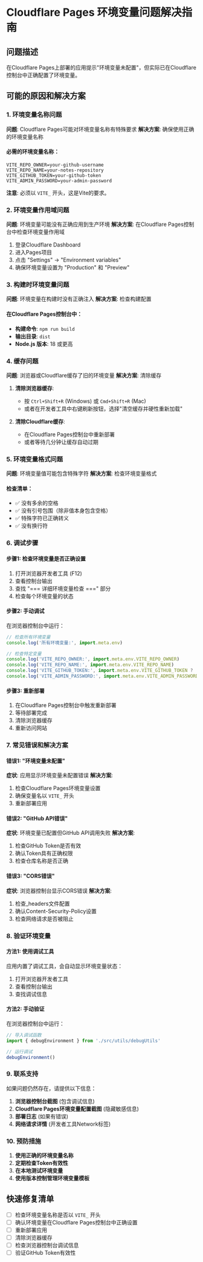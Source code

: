 # Cloudflare Pages 环境变量问题解决指南

## 问题描述
在Cloudflare Pages上部署的应用提示"环境变量未配置"，但实际已在Cloudflare控制台中正确配置了环境变量。

## 可能的原因和解决方案

### 1. 环境变量名称问题

**问题**: Cloudflare Pages可能对环境变量名称有特殊要求
**解决方案**: 确保使用正确的环境变量名称

#### 必需的环境变量名称：
```
VITE_REPO_OWNER=your-github-username
VITE_REPO_NAME=your-notes-repository
VITE_GITHUB_TOKEN=your-github-token
VITE_ADMIN_PASSWORD=your-admin-password
```

**注意**: 必须以 `VITE_` 开头，这是Vite的要求。

### 2. 环境变量作用域问题

**问题**: 环境变量可能没有正确应用到生产环境
**解决方案**: 在Cloudflare Pages控制台中检查环境变量作用域

1. 登录Cloudflare Dashboard
2. 进入Pages项目
3. 点击 "Settings" → "Environment variables"
4. 确保环境变量设置为 "Production" 和 "Preview"

### 3. 构建时环境变量问题

**问题**: 环境变量在构建时没有正确注入
**解决方案**: 检查构建配置

#### 在Cloudflare Pages控制台中：
- **构建命令**: `npm run build`
- **输出目录**: `dist`
- **Node.js 版本**: 18 或更高

### 4. 缓存问题

**问题**: 浏览器或Cloudflare缓存了旧的环境变量
**解决方案**: 清除缓存

1. **清除浏览器缓存**:
   - 按 `Ctrl+Shift+R` (Windows) 或 `Cmd+Shift+R` (Mac)
   - 或者在开发者工具中右键刷新按钮，选择"清空缓存并硬性重新加载"

2. **清除Cloudflare缓存**:
   - 在Cloudflare Pages控制台中重新部署
   - 或者等待几分钟让缓存自动过期

### 5. 环境变量格式问题

**问题**: 环境变量值可能包含特殊字符
**解决方案**: 检查环境变量格式

#### 检查清单：
- ✅ 没有多余的空格
- ✅ 没有引号包围（除非值本身包含空格）
- ✅ 特殊字符已正确转义
- ✅ 没有换行符

### 6. 调试步骤

#### 步骤1: 检查环境变量是否正确设置
1. 打开浏览器开发者工具 (F12)
2. 查看控制台输出
3. 查找 "=== 详细环境变量检查 ===" 部分
4. 检查每个环境变量的状态

#### 步骤2: 手动调试
在浏览器控制台中运行：
```javascript
// 检查所有环境变量
console.log('所有环境变量:', import.meta.env)

// 检查特定变量
console.log('VITE_REPO_OWNER:', import.meta.env.VITE_REPO_OWNER)
console.log('VITE_REPO_NAME:', import.meta.env.VITE_REPO_NAME)
console.log('VITE_GITHUB_TOKEN:', import.meta.env.VITE_GITHUB_TOKEN ? '已设置' : '未设置')
console.log('VITE_ADMIN_PASSWORD:', import.meta.env.VITE_ADMIN_PASSWORD ? '已设置' : '未设置')
```

#### 步骤3: 重新部署
1. 在Cloudflare Pages控制台中触发重新部署
2. 等待部署完成
3. 清除浏览器缓存
4. 重新访问网站

### 7. 常见错误和解决方案

#### 错误1: "环境变量未配置"
**症状**: 应用显示环境变量未配置错误
**解决方案**:
1. 检查Cloudflare Pages环境变量设置
2. 确保变量名以 `VITE_` 开头
3. 重新部署应用

#### 错误2: "GitHub API错误"
**症状**: 环境变量已配置但GitHub API调用失败
**解决方案**:
1. 检查GitHub Token是否有效
2. 确认Token具有正确权限
3. 检查仓库名称是否正确

#### 错误3: "CORS错误"
**症状**: 浏览器控制台显示CORS错误
**解决方案**:
1. 检查_headers文件配置
2. 确认Content-Security-Policy设置
3. 检查网络请求是否被阻止

### 8. 验证环境变量

#### 方法1: 使用调试工具
应用内置了调试工具，会自动显示环境变量状态：
1. 打开浏览器开发者工具
2. 查看控制台输出
3. 查找调试信息

#### 方法2: 手动验证
在浏览器控制台中运行：
```javascript
// 导入调试函数
import { debugEnvironment } from './src/utils/debugUtils'

// 运行调试
debugEnvironment()
```

### 9. 联系支持

如果问题仍然存在，请提供以下信息：

1. **浏览器控制台截图** (包含调试信息)
2. **Cloudflare Pages环境变量配置截图** (隐藏敏感信息)
3. **部署日志** (如果有错误)
4. **网络请求详情** (开发者工具Network标签)

### 10. 预防措施

1. **使用正确的环境变量名称**
2. **定期检查Token有效性**
3. **在本地测试环境变量**
4. **使用版本控制管理环境变量模板**

## 快速修复清单

- [ ] 检查环境变量名称是否以 `VITE_` 开头
- [ ] 确认环境变量在Cloudflare Pages控制台中正确设置
- [ ] 重新部署应用
- [ ] 清除浏览器缓存
- [ ] 检查浏览器控制台调试信息
- [ ] 验证GitHub Token有效性 